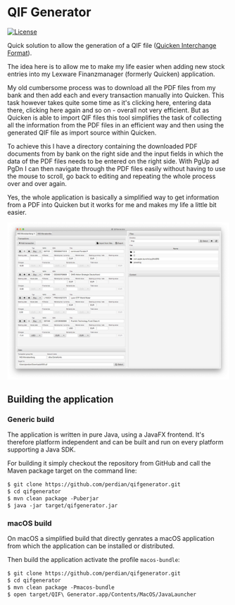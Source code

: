 # QIF Generator

[![License](http://img.shields.io/:license-apache-blue.svg)](https://www.apache.org/licenses/LICENSE-2.0)

Quick solution to allow the generation of a QIF file ([Quicken Interchange Format](https://de.wikipedia.org/wiki/Quicken_Interchange_Format)).

The idea here is to allow me to make my life easier when adding new stock entries into my Lexware Finanzmanager (formerly Quicken) application.

My old cumbersome process was to download all the PDF files from my bank and then add each and every transaction manually into Quicken.
This task however takes quite some time as it's clicking here, entering data there, clicking here again and so on - overall not very efficient.
But as Quicken is able to import QIF files this tool simplifies the task of collecting all the information from the PDF files in an efficient way and then using the generated QIF file as import source within Quicken.

To achieve this I have a directory containing the downloaded PDF documents from by bank on the right side and the input fields in which the data of the PDF files needs to be entered on the right side.
With PgUp ad PgDn I can then navigate through the PDF files easily without having to use the mouse to scroll, go back to editing and repeating the whole process over and over again.

Yes, the whole application is basically a simplified way to get information from a PDF into Quicken but it works for me and makes my life a little bit easier.

![Main Window](docs/screenshots/main-window-20191201.jpg)

## Building the application

### Generic build

The application is written in pure Java, using a JavaFX frontend. It's therefore platform independent and can be built and run on every platform supporting a Java SDK.

For building it simply checkout the repository from GitHub and call the Maven package target on the command line:

    $ git clone https://github.com/perdian/qifgenerator.git
    $ cd qifgenerator
    $ mvn clean package -Puberjar
    $ java -jar target/qifgenerator.jar

### macOS build

On macOS a simplified build that directly genrates a macOS application from which the application can be installed or distributed.

Then build the application activate the profile `macos-bundle`:

    $ git clone https://github.com/perdian/qifgenerator.git
    $ cd qifgenerator
    $ mvn clean package -Pmacos-bundle
    $ open target/QIF\ Generator.app/Contents/MacOS/JavaLauncher
